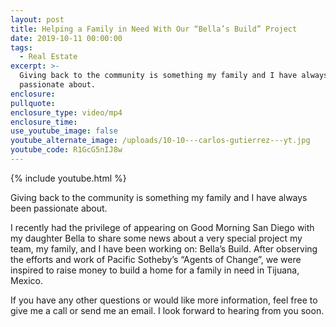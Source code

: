 ```yaml
---
layout: post
title: Helping a Family in Need With Our “Bella’s Build” Project
date: 2019-10-11 00:00:00
tags:
  - Real Estate
excerpt: >-
  Giving back to the community is something my family and I have always been
  passionate about.
enclosure:
pullquote:
enclosure_type: video/mp4
enclosure_time:
use_youtube_image: false
youtube_alternate_image: /uploads/10-10---carlos-gutierrez---yt.jpg
youtube_code: R1GcG5nIJ8w
---
```


{% include youtube.html %}

Giving back to the community is something my family and I have always been passionate about.

I recently had the privilege of appearing on Good Morning San Diego with my daughter Bella to share some news about a very special project my team, my family, and I have been working on: Bella’s Build. After observing the efforts and work of Pacific Sotheby’s “Agents of Change”, we were inspired to raise money to build a home for a family in need in Tijuana, Mexico.

If you have any other questions or would like more information, feel free to give me a call or send me an email. I look forward to hearing from you soon.